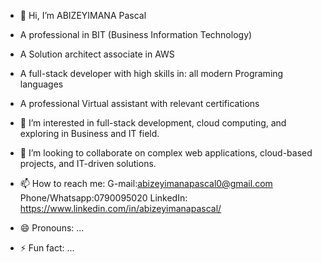 - 👋 Hi, I’m ABIZEYIMANA Pascal
- A professional in BIT (Business Information Technology)
- A Solution architect associate in AWS
- A full-stack developer with high skills in: all modern Programing languages
  
- A professional Virtual assistant with relevant certifications
  
- 👀 I’m interested in full-stack development, cloud computing, and exploring in Business and IT field.
- 💞️ I’m looking to collaborate on complex web applications, cloud-based projects, and IT-driven solutions.
- 📫 How to reach me:
  G-mail:abizeyimanapascal0@gmail.com
  Phone/Whatsapp:0790095020
  LinkedIn: https://www.linkedin.com/in/abizeyimanapascal/
- 😄 Pronouns: ...
- ⚡ Fun fact: ...

<!---
Abizeyimanapascal/Abizeyimanapascal is a ✨ special ✨ repository because its `README.md` (this file) appears on your GitHub profile.
You can click the Preview link to take a look at your changes.
--->
